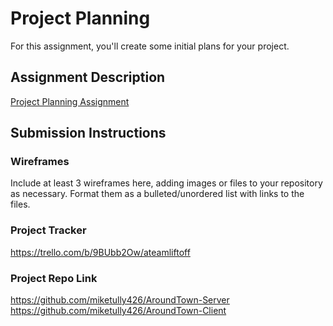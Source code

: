 # Project Planning
For this assignment, you'll create some initial plans for your project.

## Assignment Description
[Project Planning Assignment](https://education.launchcode.org/liftoff/modules/assignments/project-planning)

## Submission Instructions

### Wireframes

Include at least 3 wireframes here, adding images or files to your repository as necessary. Format them as a bulleted/unordered list with links to the files.

### Project Tracker

https://trello.com/b/9BUbb2Ow/ateamliftoff

### Project Repo Link

https://github.com/miketully426/AroundTown-Server
https://github.com/miketully426/AroundTown-Client
